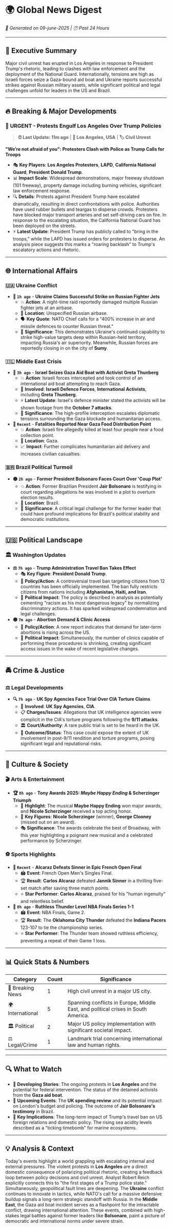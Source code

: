 # 🌍 Global News Digest
*📅 Generated on 09-june-2025 | 🕐 Past 24 Hours*

---

## 🎯 Executive Summary
Major civil unrest has erupted in Los Angeles in response to President Trump's rhetoric, leading to clashes with law enforcement and the deployment of the National Guard. Internationally, tensions are high as Israeli forces seize a Gaza-bound aid boat and Ukraine reports successful strikes against Russian military assets, while significant political and legal challenges unfold for leaders in the US and Brazil.

---

## 🔥 Breaking & Major Developments

### 🚨 **URGENT** - Protests Engulf Los Angeles Over Trump Policies
> **⏰ Last Update: 11m ago** | **📍 Los Angeles, USA** | **🏷️ Civil Unrest**

**"We’re not afraid of you": Protesters Clash with Police as Trump Calls for Troops**

- 🎭 **Key Players**: **Los Angeles Protesters**, **LAPD**, **California National Guard**, **President Donald Trump**.
- 📊 **Impact Scale**: Widespread demonstrations, major freeway shutdown (101 freeway), property damage including burning vehicles, significant law enforcement response.
- 🔍 **Details**: Protests against President Trump have escalated dramatically, resulting in direct confrontations with police. Authorities have used rubber bullets and teargas to disperse crowds. Protesters have blocked major transport arteries and set self-driving cars on fire. In response to the escalating situation, the California National Guard has been deployed on the streets.
- ⚡ **Latest Update**: President Trump has publicly called to "bring in the troops," while the LAPD has issued orders for protesters to disperse. An analysis piece suggests this marks a "roaring backlash" to Trump's escalatory actions and rhetoric.

---

## 🌐 International Affairs

### 🇺🇦 **Ukraine Conflict**
- **🔴 `1h ago`** - **Ukraine Claims Successful Strike on Russian Fighter Jets**
  - 💥 **Action**: A night-time raid reportedly damaged multiple Russian fighter jets at an airbase.
  - 📍 **Location**: Unspecified Russian airbase.
  - 🗣️ **Key Quote**: NATO Chief calls for a "400% increase in air and missile defences to counter Russian threat."
  - 🎯 **Significance**: This demonstrates Ukraine's continued capability to strike high-value targets deep within Russian-held territory, impacting Russia's air superiority. Meanwhile, Russian forces are reportedly closing in on the city of **Sumy**.

### 🇮🇱 **Middle East Crisis**
- **🔴 `3h ago`** - **Israel Seizes Gaza Aid Boat with Activist Greta Thunberg**
  - 💥 **Action**: Israeli forces intercepted and took control of an international aid boat attempting to reach Gaza.
  - 👥 **Involved**: **Israeli Defence Forces**, **International Activists**, including **Greta Thunberg**.
  - ⚡ **Latest Update**: Israel's defence minister stated the activists will be shown footage from the **October 7 attacks**.
  - 🎯 **Significance**: The high-profile interception escalates diplomatic tensions surrounding the Gaza blockade and humanitarian access.
- **🔴 `Recent`** - **Fatalities Reported Near Gaza Food Distribution Point**
  - 💥 **Action**: Israeli fire allegedly killed at least four people near a food collection point.
  - 📍 **Location**: Gaza.
  - 📈 **Impact**: Further complicates humanitarian aid delivery and increases civilian casualties.

### 🇧🇷 **Brazil Political Turmoil**
- **🟡 `2h ago`** - **Former President Bolsonaro Faces Court Over 'Coup Plot'**
  - 💥 **Action**: Former Brazilian President **Jair Bolsonaro** is testifying in court regarding allegations he was involved in a plot to overturn election results.
  - 📍 **Location**: Brazil.
  - 🎯 **Significance**: A critical legal challenge for the former leader that could have profound implications for Brazil's political stability and democratic institutions.

---

## 🇺🇸 Political Landscape

### 🏛️ **Washington Updates**
- **⚖️ `7h ago`** - **Trump Administration Travel Ban Takes Effect**
  - 🎭 **Key Figure**: **President Donald Trump**.
  - 📜 **Policy/Action**: A controversial travel ban targeting citizens from 12 countries has been officially implemented. The ban fully restricts citizens from nations including **Afghanistan, Haiti, and Iran**.
  - 🌊 **Political Impact**: The policy is described in analysis as potentially cementing "racism as his most dangerous legacy" by normalizing discriminatory actions. It has sparked widespread condemnation and legal challenges.
- **🟡 `7m ago`** - **Abortion Demand & Clinic Access**
  - 📜 **Policy/Action**: A new report indicates that demand for later-term abortions is rising across the US.
  - 🌊 **Political Impact**: Simultaneously, the number of clinics capable of performing these procedures is shrinking, creating significant access issues in the wake of recent legislative changes.

---

## 🚔 Crime & Justice

### ⚖️ **Legal Developments**
- **🔍 `7h ago`** - **UK Spy Agencies Face Trial Over CIA Torture Claims**
  - 👥 **Involved**: **UK Spy Agencies**, **CIA**.
  - 📋 **Charges/Issues**: Allegations that UK intelligence agencies were complicit in the CIA's torture programs following the **9/11 attacks**.
  - 🏛️ **Court/Authority**: A rare public trial is set to be heard in the UK.
  - 🎯 **Outcome/Status**: This case could expose the extent of UK involvement in post-9/11 rendition and torture programs, posing significant legal and reputational risks.

---

## 🎨 Culture & Society

### 🎬 **Arts & Entertainment**
- **🏆 `8h ago`** - **Tony Awards 2025: *Maybe Happy Ending* & Scherzinger Triumph**
  - 🌟 **Highlight**: The musical **Maybe Happy Ending** won major awards, and **Nicole Scherzinger** received a top acting honor.
  - 👤 **Key Figures**: **Nicole Scherzinger** (winner), **George Clooney** (missed out on an award).
  - 🎭 **Significance**: The awards celebrate the best of Broadway, with this year highlighting a poignant new musical and a celebrated performance by Scherzinger.

### ⚽ **Sports Highlights**
- **🥇 `Recent`** - **Alcaraz Defeats Sinner in Epic French Open Final**
  - 🏟️ **Event**: French Open Men's Singles Final.
  - 🏆 **Result**: **Carlos Alcaraz** defeated **Jannik Sinner** in a thrilling five-set match after saving three match points.
  - ⭐ **Star Performer**: **Carlos Alcaraz**, praised for his "human ingenuity" and relentless belief.
- **🥇 `8h ago`** - **Ruthless Thunder Level NBA Finals Series 1-1**
  - 🏟️ **Event**: NBA Finals, Game 2.
  - 🏆 **Result**: The **Oklahoma City Thunder** defeated the **Indiana Pacers** 123-107 to tie the championship series.
  - ⭐ **Star Performer**: The Thunder team showed ruthless efficiency, preventing a repeat of their Game 1 loss.

---

## 📊 Quick Stats & Numbers
| Category | Count | Significance |
|----------|-------|--------------|
| 🚨 Breaking News | 1 | High civil unrest in a major US city. |
| 🌍 International | 5 | Spanning conflicts in Europe, Middle East, and political crises in South America. |
| 🏛️ Political | 2 | Major US policy implementation with significant societal impact. |
| ⚖️ Legal/Crime | 1 | Landmark trial concerning international law and human rights. |

---

## 🔍 What to Watch
- 👀 **Developing Stories**: The ongoing protests in **Los Angeles** and the potential for federal intervention. The status of the detained activists from the **Gaza aid boat**.
- 📅 **Upcoming Events**: The **UK spending review** and its potential impact on London's budget and policing. The outcome of **Jair Bolsonaro's testimony** in Brazil.
- 🎯 **Key Implications**: The long-term impact of Trump's travel ban on US foreign relations and domestic policy. The rising sea acidity levels described as a "ticking timebomb" for marine ecosystems.

---

## 💡 Analysis & Context
Today's events highlight a world grappling with escalating internal and external pressures. The violent protests in **Los Angeles** are a direct domestic consequence of polarizing political rhetoric, creating a feedback loop between policy decisions and civil unrest. Analyst Robert Reich explicitly connects this to "the first stages of a Trump police state." Simultaneously, geopolitical fault lines are deepening. The **Ukraine** conflict continues to innovate in tactics, while NATO's call for a massive defensive buildup signals a long-term strategic standoff with Russia. In the **Middle East**, the Gaza aid boat incident serves as a flashpoint for the intractable conflict, drawing international attention. These events, combined with high-stakes legal battles against former leaders like **Bolsonaro**, paint a picture of democratic and international norms under severe strain.
